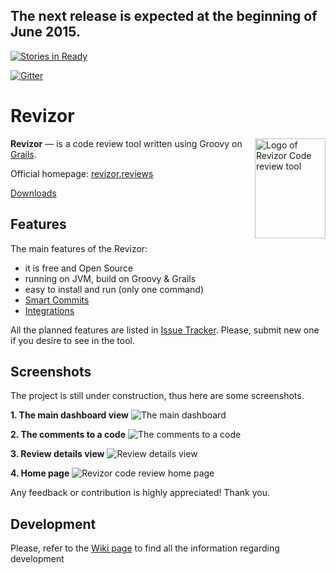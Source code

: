 ## The next release is expected at the beginning of June 2015. ##

[![Stories in Ready](https://badge.waffle.io/w32blaster/revizor.png?label=ready&title=Ready)](https://waffle.io/w32blaster/revizor)

[![Gitter](https://badges.gitter.im/Join%20Chat.svg)](https://gitter.im/w32blaster/revizor?utm_source=badge&utm_medium=badge&utm_campaign=pr-badge)

Revizor
=======

 <img align="right" width="113" height="160" src="http://w32blaster.github.io/revizor/images/revizor-logo4-160.png" title="Logo of Revizor Code review tool" />

**Revizor** — is a code review tool written using Groovy on [Grails](https://grails.org/).

Official homepage: [revizor.reviews](http://revizor.reviews/)

[Downloads](https://github.com/w32blaster/revizor/releases)

Features
---------

The main features of the Revizor:

* it is free and Open Source
* running on JVM, build on Groovy & Grails
* easy to install and run (only one command)
* [Smart Commits](https://github.com/w32blaster/revizor/wiki/Smart-commits)
* [Integrations](https://github.com/w32blaster/revizor/wiki/Integrations)

All the planned features are listed in [Issue Tracker](https://github.com/w32blaster/revizor/issues). Please, submit
new one if you desire to see in the tool.

Screenshots
-----------

The project is still under construction, thus here are some screenshots.

**1. The main dashboard view**
![The main dashboard](http://w32blaster.github.io/revizor/images/screenshots/screenshot1.jpeg)

**2. The comments to a code**
![The comments to a code](http://w32blaster.github.io/revizor/images/screenshots/screenshot3.jpeg)

**3. Review details view**
![Review details view](http://w32blaster.github.io/revizor/images/screenshots/screenshot2.jpeg)

**4. Home page**
![Revizor code review home page](http://w32blaster.github.io/revizor/images/screenshots/screenshot4.jpeg)

Any feedback or contribution is highly appreciated!
Thank you.

Development
-----------

Please, refer to the [Wiki page](https://github.com/w32blaster/revizor/wiki/How-to-prepare-developer-environment) to find all the 
information regarding development
